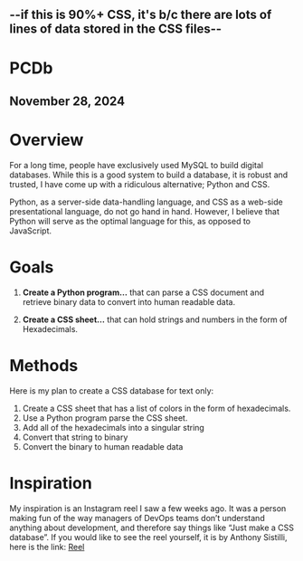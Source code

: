 ## --if this is 90%+ CSS, it's b/c there are lots of lines of data stored in the CSS files--

# PCDb

## **November 28, 2024**

# Overview

For a long time, people have exclusively used MySQL to build digital databases. While this is a good system to build a database, it is robust and trusted, I have come up with a ridiculous alternative; Python and CSS.

Python, as a server-side data-handling language, and CSS as a web-side presentational language, do not go hand in hand. However, I believe that Python will serve as the optimal language for this, as opposed to JavaScript.

# Goals

1. **Create a Python program…** that can parse a CSS document and retrieve binary data to convert into human readable data.

2. **Create a CSS sheet…** that can hold strings and numbers in the form of Hexadecimals.

# Methods

Here is my plan to create a CSS database for text only:

1. Create a CSS sheet that has a list of colors in the form of hexadecimals.  
2. Use a Python program parse the CSS sheet.  
3. Add all of the hexadecimals into a singular string  
4. Convert that string to binary  
5. Convert the binary to human readable data

# Inspiration

My inspiration is an Instagram reel I saw a few weeks ago. It was a person making fun of the way managers of DevOps teams don’t understand anything about development, and therefore say things like “Just make a CSS database”. If you would like to see the reel yourself, it is by Anthony Sistilli, here is the link: [Reel](https://www.instagram.com/reel/C9hwaIeASId/?igsh=MTQ5anNkcm12M3dpdA==)
